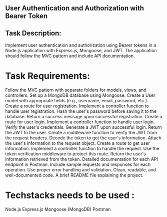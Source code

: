  
## User Authentication and Authorization with Bearer Token

## Task Description:

Implement user authentication and authorization using Bearer tokens in a Node.js application with Express.js, Mongoose, and JWT. The application should follow the MVC pattern and include API documentation.

# Task Requirements:
Follow the MVC pattern with separate folders for models, views, and controllers.
Set up a MongoDB database using Mongoose.
Create a User model with appropriate fields (e.g., username, email, password, etc.).
Create a route for user registration.
Implement a controller function to handle user registration.
Hash the user's password before saving it to the database.
Return a success message upon successful registration.
Create a route for user login.
Implement a controller function to handle user login.
Verify the user's credentials.
Generate a JWT upon successful login.
Return the JWT to the user.
Create a middleware function to verify the JWT from the request headers.
Decode the token to get the user's information.
Attach the user's information to the request object.
Create a route to get user information.
Implement a controller function to handle the request.
Use the token verification middleware to protect this route.
Return the user's information retrieved from the token.
Detailed documentation for each API endpoint in Postman.
Include sample requests and responses for each operation.
Use proper error handling and validation.
Clean, readable, and well-documented code.
A brief README file explaining the project.


# Techstacks needs to be used : 

Node.js
Express.js
Mongoose (MongoDB)
Postman
